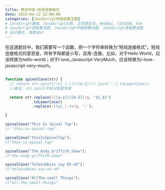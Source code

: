 ```yaml
---
title: 算法中级-短线连接格式
date: 2019-04-12 22:00:00
categories: [JavaScript中级级算法题]
# JavaScript基础, JavaScript应用, 正则表达式, WebApi, CSS应用, Vue
# JavaScript初级算法题, JavaScript中级级算法题, JavaScript高级算法题
# 设计模式, 框架设计
---
```


在这道题目中，我们需要写一个函数，把一个字符串转换为“短线连接格式”。短线连接格式的意思是，所有字母都是小写，且用-连接。比如，对于Hello World，应该转换为hello-world；对于I love_Javascript-VeryMuch，应该转换为i-love-javascript-very-much。

```js

function spinalCase(str) {
  // return str.split(/\s|_|-|(?=[A-Z])/).join('-').toLowerCase();
  //备注: str.split不会分割首字母

  return str.replace(/([a-z])([A-Z])/g, '$1_$2')
            .toLowerCase()
            .replace(/(\s|_|-)+/g, '-');

}

spinalCase("This Is Spinal Tap");
// "this-is-spinal-tap"

spinalCase("thisIsSpinalTap");
//"this-is-spinal-tap"

spinalCase("The_Andy_Griffith_Show");
//"the-andy-griffith-show"

spinalCase("Teletubbies say Eh-oh");
//"teletubbies-say-eh-oh"

spinalCase("AllThe-small Things");
//"all-the-small-things"
```